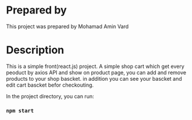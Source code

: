 # Prepared by

This project was prepared by Mohamad Amin Vard

# Description
This is a simple front(react.js) project. A simple shop cart which get every peoduct by axios API and show on product page, you can add and remove products to your shop bascket.
in addition you can see your bascket and edit cart bascket befor checkouting.

In the project directory, you can run:

### `npm start`
